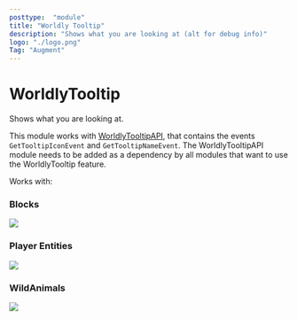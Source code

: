 ```yaml
---
posttype:  "module"  
title: "Worldly Tooltip"
description: "Shows what you are looking at (alt for debug info)"
logo: "./logo.png"
Tag: "Augment"
---
```

# WorldlyTooltip

Shows what you are looking at.

This module works with [WorldlyTooltipAPI](https://github.com/Terasology/WorldlyTooltipAPI), that contains the events `GetTooltipIconEvent` and `GetTooltipNameEvent`.
The WorldlyTooltipAPI module needs to be added as a dependency by all modules that want to use the WorldlyTooltip feature.

Works with:

### Blocks
![](/images/blocktooltip.png)

### Player Entities
![](/images/playertooltip.png)

### WildAnimals
![](/images/deertooltip.png)

